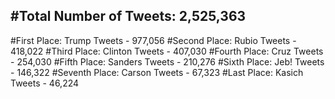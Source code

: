 #Total Number of Tweets: 2,525,363 
---
#First Place: Trump Tweets - 977,056
#Second Place: Rubio Tweets - 418,022
#Third Place: Clinton Tweets - 407,030
#Fourth Place: Cruz Tweets - 254,030
#Fifth Place: Sanders Tweets - 210,276
#Sixth Place: Jeb! Tweets - 146,322
#Seventh Place: Carson Tweets - 67,323
#Last Place: Kasich Tweets - 46,224
